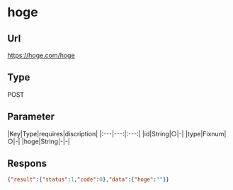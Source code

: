 # hoge

## Url
https://hoge.com/hoge

## Type
POST

## Parameter
|Key|Type|requires|discription|
|:---|---:|:---:|
|id|String|○|-|
|type|Fixnum|○|-|
|hoge|String|-|-|

## Respons
```json
{"result":{"status":1,"code":0},"data":{"hoge":""}}
```
